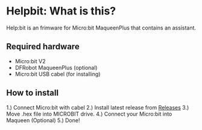 # Helpbit: What is this?
Help:bit is an frimware for Micro:bit MaqueenPlus that contains an assistant.

## Required hardware
- Micro:bit V2
- DFRobot MaqueenPlus (optional)
- Micro:bit USB cabel (for installing)

## How to install
1.) Connect Micro:bit with cabel
2.) Install latest release from [Releases](https://github.com/FedotovDev8801/helpbit/releases)
3.) Move .hex file into MICROBIT drive.
4.) Connect your Micro:bit into Maqueen (Optional)
5.) Done!
